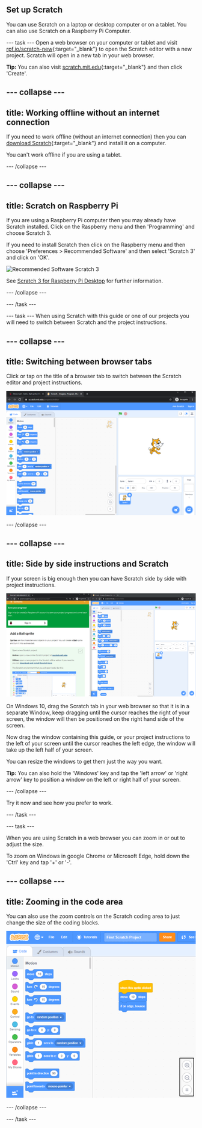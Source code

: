 ## Set up Scratch
You can use Scratch on a laptop or desktop computer or on a tablet. You can also use Scratch on a Raspberry Pi Computer.

--- task ---
Open a web browser on your computer or tablet and visit [rpf.io/scratch-new](https://rpf.io/scratch-new){:target="_blank"} to open the Scratch editor with a new project. Scratch will open in a new tab in your web browser.

**Tip:** You can also visit [scratch.mit.edu](https://scratch.mit.edu/){:target="_blank"} and then click 'Create'.

--- collapse ---
---
title: Working offline without an internet connection
---

If you need to work offline (without an internet connection) then you can [download Scratch](https://scratch.mit.edu/download){:target="_blank"} and install it on a computer. 

You can't work offline if you are using a tablet.

--- /collapse ---

--- collapse ---
--- 
title: Scratch on Raspberry Pi
---

If you are using a Raspberry Pi computer then you may already have Scratch installed. Click on the Raspberry menu and then 'Programming' and choose Scratch 3.

If you need to install Scratch then click on the Raspberry menu and then choose 'Preferences > Recommended Software' and then select 'Scratch 3' and click on 'OK'.

![Recommended Software Scratch 3](images/recommended-software-scratch3.png)

See [Scratch 3 for Raspberry Pi Desktop](https://www.raspberrypi.org/blog/scratch-3-desktop-for-raspbian-on-raspberry-pi/) for further information.

--- /collapse ---

--- /task ---

--- task ---
When using Scratch with this guide or one of our projects you will need to switch between Scratch and the project instructions. 

--- collapse ---
---
title: Switching between browser tabs
---

Click or tap on the title of a browser tab to switch between the Scratch editor and project instructions. 

![Browser with two tabs](images/two-tabs.png)

--- /collapse ---

--- collapse ---
--- 
title: Side by side instructions and Scratch
---

If your screen is big enough then you can have Scratch side by side with project instructions. 

![Side by side instructions and Scratch](images/side-by-side.png)

On Windows 10, drag the Scratch tab in your web browser so that it is in a separate Window, keep dragging until the cursor reaches the right of your screen, the window will then be positioned on the right hand side of the screen. 

Now drag the window containing this guide, or your project instructions to the left of your screen until the cursor reaches the left edge, the window will take up the left half of your screen.

You can resize the windows to get them just the way you want.

**Tip:** You can also hold the 'Windows' key and tap the 'left arrow' or 'right arrow' key to position a window on the left or right half of your screen.

--- /collapse ---

Try it now and see how you prefer to work.

--- /task ---

--- task ---

When you are using Scratch in a web browser you can zoom in or out to adjust the size. 

To zoom on Windows in google Chrome or Microsoft Edge, hold down the 'Ctrl' key and tap '+' or '-'.

--- collapse ---
---
title: Zooming in the code area
---

You can also use the zoom controls on the Scratch coding area to just change the size of the coding blocks.

![Scratch resize code blocks](images/zoom-code-area.png)

--- /collapse ---

--- /task ---

